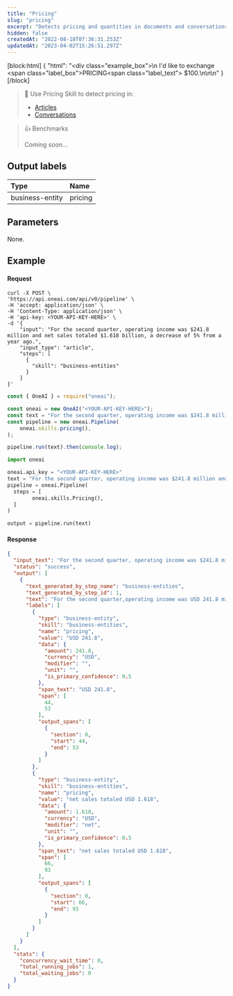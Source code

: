 ```yaml
---
title: "Pricing"
slug: "pricing"
excerpt: "Detects pricing and quantities in documents and conversations, and extracts them to a consistent structured format.\nGenerates a new output."
hidden: false
createdAt: "2022-08-18T07:36:31.253Z"
updatedAt: "2023-04-02T15:26:51.297Z"
---
```

[block:html]
{
  "html": "<div class=\"example_box\">\n  I'd like to exchange <span class=\"label_box\">PRICING</span><span class=\"label_text\"> $100</span>.\n\n</div>\n"
}
[/block]



> 📘 Use Pricing Skill to detect pricing in:
> 
> - [Articles](https://studio.oneai.com/?pipeline=4a2Sak)
> - [Conversations](https://studio.oneai.com/?pipeline=erWbyN)

> 👍 Benchmarks
> 
> Coming soon...

## Output labels

| Type            | Name    |
| :-------------- | :------ |
| business-entity | pricing |

## Parameters

None.

## Example

#### Request

```curl
curl -X POST \
'https://api.oneai.com/api/v0/pipeline' \
-H 'accept: application/json' \
-H 'Content-Type: application/json' \
-H 'api-key: <YOUR-API-KEY-HERE>' \
-d '{
    "input": "For the second quarter, operating income was $241.8 million and net sales totaled $1.618 billion, a decrease of 5% from a year ago.",
    "input_type": "article",
    "steps": [
      {
        "skill": "business-entities"
      }   
    ]
}'
```
```javascript Node.js
const { OneAI } = require("oneai");

const oneai = new OneAI("<YOUR-API-KEY-HERE>");
const text = "For the second quarter, operating income was $241.8 million and net sales totaled $1.618 billion, a decrease of 5% from a year ago.";
const pipeline = new oneai.Pipeline(
	oneai.skills.pricing(),
);

pipeline.run(text).then(console.log);
```
```python
import oneai

oneai.api_key = "<YOUR-API-KEY-HERE>"
text = "For the second quarter, operating income was $241.8 million and net sales totaled $1.618 billion, a decrease of 5% from a year ago."
pipeline = oneai.Pipeline(
  steps = [
		oneai.skills.Pricing(),
  ]
)

output = pipeline.run(text)
```



#### Response

```json
{
  "input_text": "For the second quarter, operating income was $241.8 million and net sales totaled $1.618 billion, a decrease of 5% from a year ago.\n",
  "status": "success",
  "output": [
    {
      "text_generated_by_step_name": "business-entities",
      "text_generated_by_step_id": 1,
      "text": "For the second quarter,operating income was USD 241.8 million and net sales totaled USD 1.618 billion,a decrease of 5% from a year ago.",
      "labels": [
        {
          "type": "business-entity",
          "skill": "business-entities",
          "name": "pricing",
          "value": "USD 241.8",
          "data": {
            "amount": 241.8,
            "currency": "USD",
            "modifier": "",
            "unit": "",
            "is_primary_confidence": 0.5
          },
          "span_text": "USD 241.8",
          "span": [
            44,
            53
          ],
          "output_spans": [
            {
              "section": 0,
              "start": 44,
              "end": 53
            }
          ]
        },
        {
          "type": "business-entity",
          "skill": "business-entities",
          "name": "pricing",
          "value": "net sales totaled USD 1.618",
          "data": {
            "amount": 1.618,
            "currency": "USD",
            "modifier": "net",
            "unit": "",
            "is_primary_confidence": 0.5
          },
          "span_text": "net sales totaled USD 1.618",
          "span": [
            66,
            93
          ],
          "output_spans": [
            {
              "section": 0,
              "start": 66,
              "end": 93
            }
          ]
        }
      ]
    }
  ],
  "stats": {
    "concurrency_wait_time": 0,
    "total_running_jobs": 1,
    "total_waiting_jobs": 0
  }
}
```